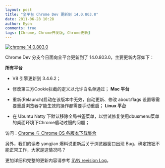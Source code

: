 ```yaml
---
layout: post
title: "全平台 Chrome Dev 更新到 14.0.803.0"
date: 2011-06-28 10:28
author: Eyon
comments: true
tags: [Chrome, Chrome开发版, Chrome更新]
---
```

<a href="http://img.chromi.org/2011/06/chrome-14.0.803.0.png">![](http://img.chromi.org/2011/06/chrome-14.0.803.0.png "chrome 14.0.803.0")</a>

Chrome Dev 分支今日面向全平台更新到了 14.0.803.0，主要更新内容如下：

**所有平台**


*   V8 引擎更新到 3.4.6.2；
*   修改第三方Cookie拦截的定义以允许白名单通过；
**Mac 平台**


*   重新(Relaunch)启动在该版本中无效，自动更新、修改 about:flags 设置等需要重启浏览器才能生效的操作都需要手动重启；
**Linux 平台**


*   在 Ubuntu Natty 下默认移除全局书签菜单，以尝试修复使用dbusmenu菜单的桌面环境下Chrome启动过慢的问题；

访问：[Chrome 与 Chrome OS 各版本下载集合](http://www.chromi.org/chromedownload)

另外，我们的读者 yangjian 爆料说更新后关于浏览器窗口出现 Bug，确定按钮不能正常工作，大家是这情况吗？

更加详细和完整的更新内容请参考 [SVN revision Log](http://googlechromereleases.blogspot.com/2011/06/dev-channel-update_27.html)。
